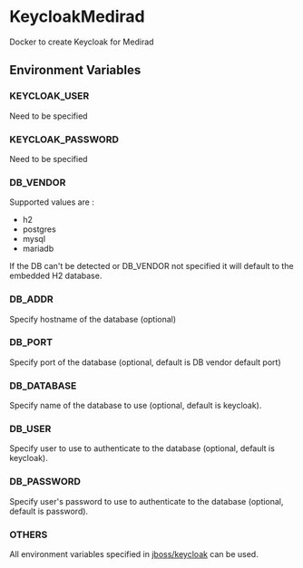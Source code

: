 # KeycloakMedirad
Docker to create Keycloak for Medirad

## Environment Variables

### KEYCLOAK_USER

Need to be specified

### KEYCLOAK_PASSWORD

Need to be specified

### DB_VENDOR

Supported values are :

* h2
* postgres
* mysql
* mariadb

If the DB can't be detected or DB_VENDOR not specified it will default to the embedded H2 database.

### DB_ADDR

Specify hostname of the database (optional)

### DB_PORT

Specify port of the database (optional, default is DB vendor default port)

### DB_DATABASE

Specify name of the database to use (optional, default is keycloak).

### DB_USER

Specify user to use to authenticate to the database (optional, default is keycloak).

### DB_PASSWORD

Specify user's password to use to authenticate to the database (optional, default is password).


### OTHERS

All environment variables specified in [jboss/keycloak]( https://hub.docker.com/r/jboss/keycloak/) can be used.
